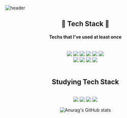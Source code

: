 ![header](https://capsule-render.vercel.app/api?type=waving&color=auto&height=300&section=header&text=Hello☺️%20I'm%20BE_DEV%20WOOJU&fontSize=50)

## <center> 🔧 Tech Stack 🔨</center>

#### <center>Techs that I've used at least once

</br>

<center><img src="https://img.shields.io/badge/Python-3766AB?style=flat-square&logo=Python&logoColor=white"/>
<img src="https://img.shields.io/badge/Dajngo-092E20?style=flat-square&logo=Django&logoColor=white"/>
<img src="https://img.shields.io/badge/JavaScript-F7DF1E?style=flat-square&logo=Javascript&logoColor=black"/>
<img src="https://img.shields.io/badge/TypeScript-3178C6?style=flat-square&logo=typescript&logoColor=white"/>
<img src="https://img.shields.io/badge/NestJS-E0234E?style=flat-square&logo=nestjs&logoColor=white"/>
<img src="https://img.shields.io/badge/Prisma-2D3748?style=flat-square&logo=Prisma&logoColor=white"/>
</br>
<img src="https://img.shields.io/badge/MySQL-4479A1?style=flat-square&logo=MySQL&logoColor=white"/>
<img src="https://img.shields.io/badge/Docker-2496ED?style=flat-square&logo=docker&logoColor=white"/>
<img src="https://img.shields.io/badge/PostgreSQL-4169E1?style=flat-square&logo=postgresql&logoColor=white"/>
<img src="https://img.shields.io/badge/Amazon AWS-2D0087?style=flat-square&logo=amazonaws&logoColor=white"/>
</center>
</br>

## <center> Studying Tech Stack

</br>
<center> <img src="https://img.shields.io/badge/Prisma-2D3748?style=flat-square&logo=Prisma&logoColor=white"/>
<img src="https://img.shields.io/badge/Amazon AWS-2D0087?style=flat-square&logo=amazonaws&logoColor=white"/>
<img src="https://img.shields.io/badge/TypeScript-3178C6?style=flat-square&logo=typescript&logoColor=white"/>
<img src="https://img.shields.io/badge/NestJS-E0234E?style=flat-square&logo=nestjs&logoColor=white"/>


</br>

![Anurag's GitHub stats](https://github-readme-stats.vercel.app/api?username=shinwooju&show_icons=true&theme=vue)
